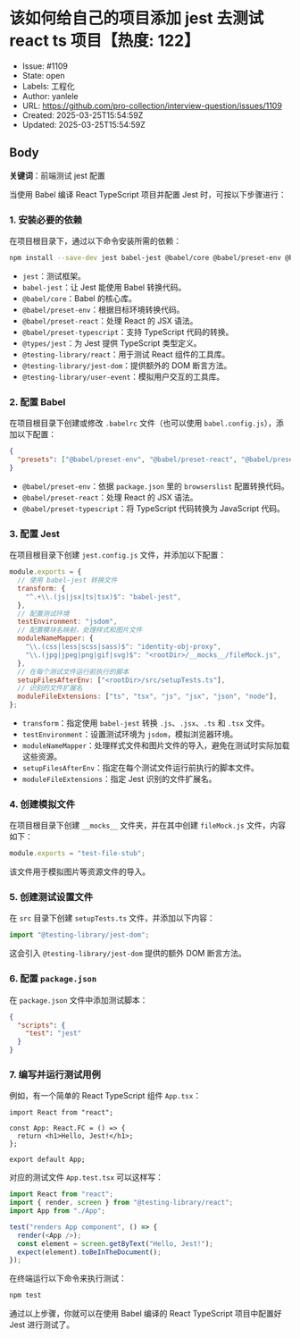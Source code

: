 # 该如何给自己的项目添加 jest 去测试 react ts 项目【热度: 122】

- Issue: #1109
- State: open
- Labels: 工程化
- Author: yanlele
- URL: https://github.com/pro-collection/interview-question/issues/1109
- Created: 2025-03-25T15:54:59Z
- Updated: 2025-03-25T15:54:59Z

## Body

**关键词**：前端测试 jest 配置

当使用 Babel 编译 React TypeScript 项目并配置 Jest 时，可按以下步骤进行：

### 1. 安装必要的依赖

在项目根目录下，通过以下命令安装所需的依赖：

```bash
npm install --save-dev jest babel-jest @babel/core @babel/preset-env @babel/preset-react @babel/preset-typescript @types/jest @testing-library/react @testing-library/jest-dom @testing-library/user-event
```

- `jest`：测试框架。
- `babel-jest`：让 Jest 能使用 Babel 转换代码。
- `@babel/core`：Babel 的核心库。
- `@babel/preset-env`：根据目标环境转换代码。
- `@babel/preset-react`：处理 React 的 JSX 语法。
- `@babel/preset-typescript`：支持 TypeScript 代码的转换。
- `@types/jest`：为 Jest 提供 TypeScript 类型定义。
- `@testing-library/react`：用于测试 React 组件的工具库。
- `@testing-library/jest-dom`：提供额外的 DOM 断言方法。
- `@testing-library/user-event`：模拟用户交互的工具库。

### 2. 配置 Babel

在项目根目录下创建或修改 `.babelrc` 文件（也可以使用 `babel.config.js`），添加以下配置：

```json
{
  "presets": ["@babel/preset-env", "@babel/preset-react", "@babel/preset-typescript"]
}
```

- `@babel/preset-env`：依据 `package.json` 里的 `browserslist` 配置转换代码。
- `@babel/preset-react`：处理 React 的 JSX 语法。
- `@babel/preset-typescript`：将 TypeScript 代码转换为 JavaScript 代码。

### 3. 配置 Jest

在项目根目录下创建 `jest.config.js` 文件，并添加以下配置：

```javascript
module.exports = {
  // 使用 babel-jest 转换文件
  transform: {
    "^.+\\.(js|jsx|ts|tsx)$": "babel-jest",
  },
  // 配置测试环境
  testEnvironment: "jsdom",
  // 配置模块名映射，处理样式和图片文件
  moduleNameMapper: {
    "\\.(css|less|scss|sass)$": "identity-obj-proxy",
    "\\.(jpg|jpeg|png|gif|svg)$": "<rootDir>/__mocks__/fileMock.js",
  },
  // 在每个测试文件运行前执行的脚本
  setupFilesAfterEnv: ["<rootDir>/src/setupTests.ts"],
  // 识别的文件扩展名
  moduleFileExtensions: ["ts", "tsx", "js", "jsx", "json", "node"],
};
```

- `transform`：指定使用 `babel-jest` 转换 `.js`、`.jsx`、`.ts` 和 `.tsx` 文件。
- `testEnvironment`：设置测试环境为 `jsdom`，模拟浏览器环境。
- `moduleNameMapper`：处理样式文件和图片文件的导入，避免在测试时实际加载这些资源。
- `setupFilesAfterEnv`：指定在每个测试文件运行前执行的脚本文件。
- `moduleFileExtensions`：指定 Jest 识别的文件扩展名。

### 4. 创建模拟文件

在项目根目录下创建 `__mocks__` 文件夹，并在其中创建 `fileMock.js` 文件，内容如下：

```javascript
module.exports = "test-file-stub";
```

该文件用于模拟图片等资源文件的导入。

### 5. 创建测试设置文件

在 `src` 目录下创建 `setupTests.ts` 文件，并添加以下内容：

```typescript
import "@testing-library/jest-dom";
```

这会引入 `@testing-library/jest-dom` 提供的额外 DOM 断言方法。

### 6. 配置 `package.json`

在 `package.json` 文件中添加测试脚本：

```json
{
  "scripts": {
    "test": "jest"
  }
}
```

### 7. 编写并运行测试用例

例如，有一个简单的 React TypeScript 组件 `App.tsx`：

```tsx
import React from "react";

const App: React.FC = () => {
  return <h1>Hello, Jest!</h1>;
};

export default App;
```

对应的测试文件 `App.test.tsx` 可以这样写：

```typescript
import React from "react";
import { render, screen } from "@testing-library/react";
import App from "./App";

test("renders App component", () => {
  render(<App />);
  const element = screen.getByText("Hello, Jest!");
  expect(element).toBeInTheDocument();
});
```

在终端运行以下命令来执行测试：

```bash
npm test
```

通过以上步骤，你就可以在使用 Babel 编译的 React TypeScript 项目中配置好 Jest 进行测试了。

